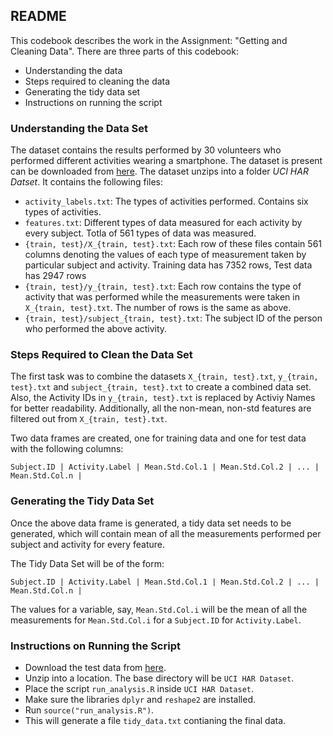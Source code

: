 ## README

This codebook describes the work in the Assignment: "Getting and Cleaning Data". There are three parts of this codebook:

  * Understanding the data
  * Steps required to cleaning the data
  * Generating the tidy data set
  * Instructions on running the script

### Understanding the Data Set

The dataset contains the results performed by 30 volunteers who performed different activities wearing a smartphone. The dataset is present can be downloaded from [here](https://d396qusza40orc.cloudfront.net/getdata%2Fprojectfiles%2FUCI%20HAR%20Dataset.zip). The dataset unzips into a folder _UCI HAR Datset_. It contains the following files:

  * `activity_labels.txt`: The types of activities performed. Contains six types of activities.
  * `features.txt`: Different types of data measured for each activity by every subject. Totla of 561 types of data was measured.
  * `{train, test}/X_{train, test}.txt`: Each row of these files contain 561 columns denoting the values of each type of measurement taken by particular subject and activity. Training data has 7352 rows, Test data has 2947 rows
  * `{train, test}/y_{train, test}.txt`: Each row contains the type of activity that was performed while the measurements were taken in `X_{train, test}.txt`. The number of rows is the same as above.
  * `{train, test}/subject_{train, test}.txt`: The subject ID of the person who performed the above activity.

### Steps Required to Clean the Data Set

The first task was to combine the datasets `X_{train, test}.txt`, `y_{train, test}.txt` and `subject_{train, test}.txt` to create a combined data set. Also, the Activity IDs in `y_{train, test}.txt` is replaced by Activiy Names for better readability. Additionally, all the non-mean, non-std features are filtered out from `X_{train, test}.txt`.

Two data frames are created, one for training data and one for test data with the following columns:

```
Subject.ID | Activity.Label | Mean.Std.Col.1 | Mean.Std.Col.2 | ... | Mean.Std.Col.n |
```

### Generating the Tidy Data Set

Once the above data frame is generated, a tidy data set needs to be generated, which will contain mean of all the measurements performed per subject and activity for every feature.

The Tidy Data Set will be of the form:

```
Subject.ID | Activity.Label | Mean.Std.Col.1 | Mean.Std.Col.2 | ... | Mean.Std.Col.n |
 ```
 The values for a variable, say, `Mean.Std.Col.i` will be the mean of all the measurements for `Mean.Std.Col.i` for a `Subject.ID` for `Activity.Label`.
 
 ### Instructions on Running the Script
 
   * Download the test data from [here](https://d396qusza40orc.cloudfront.net/getdata%2Fprojectfiles%2FUCI%20HAR%20Dataset.zip).
   * Unzip into a location. The base directory will be `UCI HAR Dataset`.
   * Place the script `run_analysis.R` inside `UCI HAR Dataset`.
   * Make sure the libraries `dplyr` and `reshape2` are installed.
   * Run `source("run_analysis.R")`.
   * This will generate a file `tidy_data.txt` contianing the final data.
